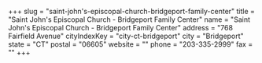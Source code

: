 +++
slug = "saint-john's-episcopal-church-bridgeport-family-center"
title = "Saint John's Episcopal Church - Bridgeport Family Center"
name = "Saint John's Episcopal Church - Bridgeport Family Center"
address = "768 Fairfield Avenue"
cityIndexKey = "city-ct-bridgeport"
city = "Bridgeport"
state = "CT"
postal = "06605"
website = ""
phone = "203-335-2999"
fax = ""
+++
